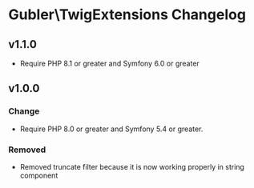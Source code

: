 # Gubler\TwigExtensions Changelog

## v1.1.0

- Require PHP 8.1 or greater and Symfony 6.0 or greater

## v1.0.0

### Change

- Require PHP 8.0 or greater and Symfony 5.4 or greater.

### Removed

- Removed truncate filter because it is now working properly in string component
